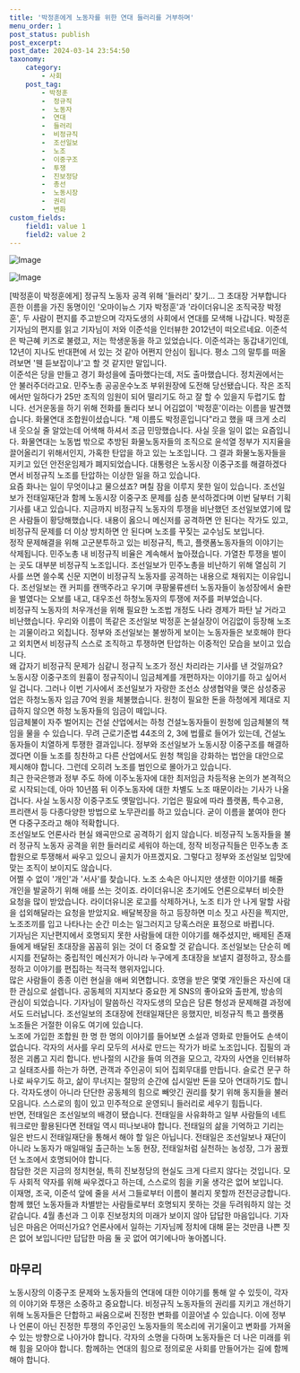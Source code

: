 ```yaml
---
title: '박정훈에게 노동자를 위한 연대 들러리를 거부하며'
menu_order: 1
post_status: publish
post_excerpt: 
post_date: 2024-03-14 23:54:50
taxonomy:
    category:
        - 사회
    post_tag:
        - 박정훈
        -  정규직
        -  노동자
        -  연대
        -  들러리
        -  비정규직
        -  조선일보
        -  노조
        -  이중구조
        -  투쟁
        -  진보정당
        -  총선
        -  노동시장
        -  권리
        -  변화
custom_fields:
    field1: value 1
    field2: value 2
---
```


![Image](https://imgnews.pstatic.net/image/047/2024/03/14/0002425723_001_20240314094701107.jpg?type=w647)

![Image](https://imgnews.pstatic.net/image/047/2024/03/14/0002425723_002_20240314094701161.jpg?type=w647)

[박정훈이 박정훈에게] 정규직 노동자 공격 위해 '들러리' 찾기... 그 초대장 거부합니다  
흔한 이름을 가진 동명이인 '오마이뉴스 기자 박정훈'과 '라이더유니온 조직국장 박정훈', 두 사람이 편지를 주고받으며 각자도생의 사회에서 연대를 모색해 나갑니다. 박정훈 기자님의 편지를 읽고 기자님이 저와 이준석을 인터뷰한 2012년이 떠오르네요. 이준석은 박근혜 키즈로 불렸고, 저는 학생운동을 하고 있었습니다. 이준석과는 동갑내기인데, 12년이 지나도 반대편에 서 있는 것 같아 어쩐지 안심이 됩니다. 평소 그의 말투를 떠올려보면 '웬 듣보잡이냐'고 할 것 같지만 말입니다.  
이준석은 당을 만들고 경기 화성을에 출마했다는데, 저도 출마했습니다. 정치권에서는 안 불러주더라고요. 민주노총 공공운수노조 부위원장에 도전해 당선됐습니다. 작은 조직에서만 일하다가 25만 조직의 임원이 되어 떨리기도 하고 잘 할 수 있을지 두렵기도 합니다. 선거운동을 하기 위해 전화를 돌리다 보니 어김없이 '박정훈'이라는 이름을 발견했습니다. 화물연대 조합원이셨습니다. "제 이름도 박정훈입니다"라고 했을 때 크게 소리 내 웃으실 줄 알았는데 어색해 하셔서 조금 민망했습니다. 사실 웃을 일이 없는 요즘입니다. 화물연대는 노동법 밖으로 추방된 화물노동자들의 조직으로 윤석열 정부가 지지율을 끌어올리기 위해서인지, 가혹한 탄압을 하고 있는 노조입니다. 그 결과 화물노동자들을 지키고 있던 안전운임제가 폐지되었습니다. 대통령은 노동시장 이중구조를 해결하겠다면서 비정규직 노조를 탄압하는 이상한 일을 하고 있습니다.  
요즘 화나는 일이 무엇이냐고 물으셨죠? 며칠 잠을 이루지 못한 일이 있습니다. 조선일보가 전태일재단과 함께 노동시장 이중구조 문제를 심층 분석하겠다며 이번 달부터 기획기사를 내고 있습니다. 지금까지 비정규직 노동자의 투쟁을 비난했던 조선일보였기에 많은 사람들이 황당해했습니다. 내용이 옳으니 메신저를 공격하면 안 된다는 작가도 있고, 비정규직 문제를 더 이상 방치하면 안 된다며 노조를 꾸짖는 교수님도 보입니다.  
정작 문제해결을 위해 고군분투하고 있는 비정규직, 특고, 플랫폼노동자들의 이야기는 삭제됩니다. 민주노총 내 비정규직 비율은 계속해서 높아졌습니다. 가열찬 투쟁을 벌이는 곳도 대부분 비정규직 노조입니다. 조선일보가 민주노총을 비난하기 위해 열심히 기사를 쓰면 쓸수록 신문 지면이 비정규직 노동자를 공격하는 내용으로 채워지는 이유입니다. 조선일보는 캔 커피를 캔맥주라고 우기며 쿠팡물류센터 노동자들이 농성장에서 술판을 벌였다는 오보를 내고, 대우조선 하청노동자의 투쟁에 저주를 퍼부었습니다.  
비정규직 노동자의 처우개선을 위해 필요한 노조법 개정도 나라 경제가 파탄 날 거라고 비난했습니다. 우리와 이름이 똑같은 조선일보 박정훈 논설실장이 어김없이 등장해 노조는 괴물이라고 외칩니다. 정부와 조선일보는 불쌍하게 보이는 노동자들은 보호해야 한다고 외치면서 비정규직 스스로 조직하고 투쟁하면 탄압하는 이중적인 모습을 보이고 있습니다.  
왜 갑자기 비정규직 문제가 심같니 정규직 노조가 정신 차리라는 기사를 낸 것일까요? 노동시장 이중구조의 원흉이 정규직이니 임금체계를 개편하자는 이야기를 하고 싶어서일 겁니다. 그러나 이번 기사에서 조선일보가 자랑한 조선소 상생협약을 맺은 삼성중공업은 하청노동자 임금 70억 원을 체불했습니다. 원청이 필요한 돈을 하청에게 제대로 지급하지 않으면 하청 노동자들의 임금이 떼입니다.  
임금체불이 자주 벌어지는 건설 산업에서는 하청 건설노동자들이 원청에 임금체불의 책임을 물을 수 있습니다. 무려 근로기준법 44조의 2, 3에 법률로 들어가 있는데, 건설노동자들이 치열하게 투쟁한 결과입니다. 정부와 조선일보가 노동시장 이중구조를 해결하겠다면 이들 노조를 칭찬하고 다른 산업에서도 원청 책임을 강화하는 법안을 대안으로 제시해야 합니다. 그런데 오히려 노조를 범인으로 몰아가고 있습니다.  
최근 한국은행과 정부 주도 하에 이주노동자에 대한 최저임금 차등적용 논의가 본격적으로 시작되는데, 아마 10년쯤 뒤 이주노동자에 대한 차별도 노조 때문이라는 기사가 나올 겁니다. 사실 노동시장 이중구조도 옛말입니다. 기업은 필요에 따라 플랫폼, 특수고용, 프리랜서 등 다종다양한 방법으로 노무관리를 하고 있습니다. 굳이 이름을 붙여야 한다면 다중구조라고 해야 적확합니다.  
조선일보도 언론사라 현실 왜곡만으로 공격하기 쉽지 않습니다. 비정규직 노동자들을 불러 정규직 노동자 공격을 위한 들러리로 세워야 하는데, 정작 비정규직들은 민주노총 조합원으로 투쟁해서 싸우고 있으니 골치가 아프겠지요. 그렇다고 정부와 조선일보 입맛에 맞는 조직이 보이지도 않습니다.  
어쩔 수 없이 '개인'과 '서사'를 찾습니다. 노조 소속은 아니지만 생생한 이야기를 해줄 개인을 발굴하기 위해 애를 쓰는 것이죠. 라이더유니온 초기에도 언론으로부터 비슷한 요청을 많이 받았습니다. 라이더유니온 로고를 삭제하거나, 노조 티가 안 나게 말할 사람을 섭외해달라는 요청을 받았지요. 배달복장을 하고 등장하면 미소 짓고 사진을 찍지만, 노조조끼를 입고 나타나는 순간 미소는 일그러지고 당혹스러운 표정으로 바뀝니다.  
기자님은 지난편지에서 호명되지 못한 사람들에 대한 이야기를 해주셨지만, 배제된 존재들에게 배달된 초대장을 꼼꼼히 읽는 것이 더 중요할 것 같습니다. 조선일보는 단순히 메시지를 전달하는 중립적인 메신저가 아니라 누구에게 초대장을 보낼지 결정하고, 장소를 정하고 이야기를 편집하는 적극적 행위자입니다.   
많은 사람들이 종종 이런 현실을 애써 외면합니다. 호명을 받은 몇몇 개인들은 자신에 대한 관심으로 설렙니다. 공동체의 지지보다 중요한 게 SNS의 좋아요와 출판계, 방송의 관심이 되었습니다. 기자님이 말씀하신 각자도생의 모습은 담론 형성과 문제해결 과정에서도 드러납니다. 조선일보의 초대장에 전태일재단은 응했지만, 비정규직 특고 플랫폼 노조들은 거절한 이유도 여기에 있습니다.  
노조에 가입한 조합원 한 명 한 명의 이야기를 들어보면 소설과 영화로 만들어도 손색이 없습니다. 각자의 서사를 우리 모두의 서사로 만드는 작가가 바로 노조입니다. 집필의 과정은 괴롭고 지리 합니다. 반나절의 시간을 들여 의견을 모으고, 각자의 사연을 인터뷰하고 실태조사를 하는가 하면, 관객과 주인공이 되어 집회무대를 만듭니다. 슬로건 문구 하나로 싸우기도 하고, 삶이 무너지는 절망의 순간에 십시일반 돈을 모아 연대하기도 합니다. 각자도생이 아니라 단단한 공동체의 힘으로 빼앗긴 권리를 찾기 위해 동지들을 불러 모읍니다. 스스로의 힘이 있고 민주적으로 운영되니 들러리로 세우기 힘듭니다.  
반면, 전태일은 조선일보의 배경이 됐습니다. 전태일을 사유화하고 일부 사람들의 네트워크로만 활용된다면 전태일 역시 떠나보내야 합니다. 전태일의 삶을 기억하고 기리는 일은 반드시 전태일재단을 통해서 해야 할 일은 아닙니다. 전태일은 조선일보나 재단이 아니라 노동자가 매일매일 출근하는 노동 현장, 전태일처럼 실천하는 농성장, 그가 꿈꿨던 노조에서 호명되어야 합니다.  
참담한 것은 지금의 정치현실, 특히 진보정당의 현실도 크게 다르지 않다는 것입니다. 모두 사회적 약자를 위해 싸우겠다고 하는데, 스스로의 힘을 키울 생각은 없어 보입니다. 이재명, 조국, 이준석 앞에 줄을 서서 그들로부터 이름이 불리지 못할까 전전긍긍합니다. 함께 했던 노동자들과 차별받는 사람들로부터 호명되지 못하는 것을 두려워하지 않는 것 같습니다. 4월 총선과 그 이후 진보정치의 미래가 보이지 않아 답답한 마음입니다. 기자님은 마음은 어떠신가요? 언론사에서 일하는 기자님께 정치에 대해 묻는 것만큼 나쁜 짓은 없어 보입니다만 답답한 마음 둘 곳 없어 여기에나마 놓아봅니다.   
## 마무리  
노동시장의 이중구조 문제와 노동자들의 연대에 대한 이야기를 통해 알 수 있듯이, 각자의 이야기와 투쟁은 소중하고 중요합니다. 비정규직 노동자들의 권리를 지키고 개선하기 위해 노동자들은 단합하고 싸움으로써 진정한 변화를 이끌어낼 수 있습니다. 이에 정부나 언론이 아닌 진정한 투쟁의 주인공인 노동자들의 목소리에 귀기울이고 변화를 가져올 수 있는 방향으로 나아가야 합니다. 각자의 소명을 다하며 노동자들은 더 나은 미래를 위해 힘을 모아야 합니다. 함께하는 연대의 힘으로 정의로운 사회를 만들어가는 길에 함께해야 합니다.  
